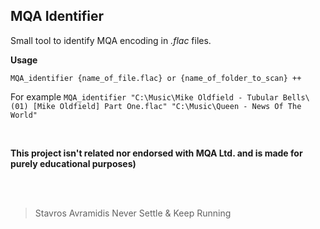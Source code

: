 MQA Identifier
-
Small tool to identify MQA encoding in *.flac* files.


**Usage**

```MQA_identifier {name_of_file.flac} or {name_of_folder_to_scan} ++```

For example
```MQA_identifier "C:\Music\Mike Oldfield - Tubular Bells\(01) [Mike Oldfield] Part One.flac" "C:\Music\Queen - News Of The World"```

<br>

**This project isn't related nor endorsed with MQA Ltd. and is made for purely educational purposes)**

<br><br>
>  Stavros Avramidis Never Settle & Keep Running
